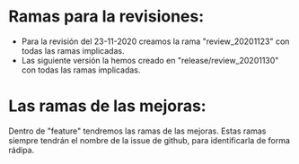 # Ramas para la revisiones:

- Para la revisión del 23-11-2020 creamos la rama "review_20201123" con todas las ramas implicadas.
- Las siguiente versión la hemos creado en "release/review_20201130" con todas las ramas implicadas.

# Las ramas de las mejoras:
 Dentro de "feature" tendremos las ramas de las mejoras. Estas ramas siempre tendrán el nombre de la issue de github, para identificarla de forma rádipa.
